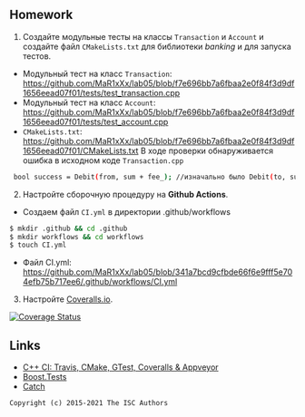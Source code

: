 ## Homework

1. Создайте модульные тесты на классы `Transaction` и `Account` и создайте файл `CMakeLists.txt` для библиотеки *banking* и для запуска тестов.

 - Модульный тест на класс `Transaction`: https://github.com/MaR1xXx/lab05/blob/f7e696bb7a6fbaa2e0f84f3d9df1656eead07f01/tests/test_transaction.cpp
 - Модульный тест на класс `Account`: https://github.com/MaR1xXx/lab05/blob/f7e696bb7a6fbaa2e0f84f3d9df1656eead07f01/tests/test_account.cpp
 - `CMakeLists.txt`: https://github.com/MaR1xXx/lab05/blob/f7e696bb7a6fbaa2e0f84f3d9df1656eead07f01/CMakeLists.txt
В ходе проверки обнаруживается ошибка в исходном коде `Transaction.cpp` 
```sh
 bool success = Debit(from, sum + fee_); //изначально было Debit(to, sum + fee_)
```

2. Настройте сборочную процедуру на **Github Actions**.

- Создаем файл `CI.yml` в директории .github/workflows

```sh
$ mkdir .github && cd .github
$ mkdir workflows && cd workflows
$ touch CI.yml
```

- Файл CI.yml: https://github.com/MaR1xXx/lab05/blob/341a7bcd9cfbde66f6e9fff5e704efb75b717ee6/.github/workflows/CI.yml

3. Настройте [Coveralls.io](https://coveralls.io/).

[![Coverage Status](https://coveralls.io/repos/github/aakx000/lab05/badge.svg)](https://coveralls.io/github/aakx000/lab05)

## Links

- [C++ CI: Travis, CMake, GTest, Coveralls & Appveyor](http://david-grs.github.io/cpp-clang-travis-cmake-gtest-coveralls-appveyor/)
- [Boost.Tests](http://www.boost.org/doc/libs/1_63_0/libs/test/doc/html/)
- [Catch](https://github.com/catchorg/Catch2)

```
Copyright (c) 2015-2021 The ISC Authors
```
